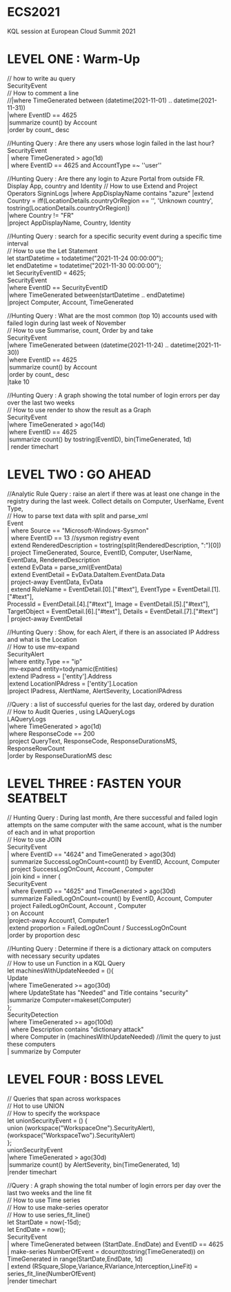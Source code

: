 # ECS2021
KQL session at European Cloud Summit 2021

# LEVEL ONE : Warm-Up

// how to write au query  
SecurityEvent  
// How to comment a line  
//|where TimeGenerated between (datetime(2021-11-01) .. datetime(2021-11-31))  
|where EventID == 4625  
|summarize count() by Account  
|order by count_ desc  

//Hunting Query : Are there any users whose login failed in the last hour?  
SecurityEvent  
| where TimeGenerated > ago(1d)  
| where EventID == 4625 and AccountType =~ ''user''  

//Hunting Query : Are there any login to Azure Portal from outside FR. Display App, country and Identity
// How to use Extend and Project Operators
SigninLogs
|where AppDisplayName contains "azure"
|extend Country = iff(LocationDetails.countryOrRegion == '', 'Unknown country', tostring(LocationDetails.countryOrRegion))  
|where Country != "FR"  
|project AppDisplayName, Country, Identity  

//Hunting Query : search for a specific security event during a specific time interval  
// How to use the Let Statement  
let startDatetime = todatetime("2021-11-24 00:00:00");  
let endDatetime = todatetime("2021-11-30 00:00:00");  
let SecurityEventID = 4625;  
SecurityEvent   
|where EventID == SecurityEventID   
|where TimeGenerated between(startDatetime .. endDatetime)  
|project Computer, Account, TimeGenerated  

//Hunting Query : What are the most common (top 10) accounts used with failed login during last week of November  
// How to use Summarise, count, Order by and take  
SecurityEvent   
|where TimeGenerated between (datetime(2021-11-24) .. datetime(2021-11-30))  
|where EventID == 4625  
|summarize count() by Account  
|order by count_ desc   
|take 10  

//Hunting Query : A graph showing the total number of login errors per day over the last two weeks  
// How to use render to show the result as a Graph  
SecurityEvent   
|where TimeGenerated > ago(14d)  
|where EventID == 4625  
|summarize count() by tostring(EventID), bin(TimeGenerated, 1d)  
| render timechart   



# LEVEL TWO : GO AHEAD

//Analytic Rule Query : raise an alert if there was at least one change in the registry during the last week. Collect details on Computer, UserName, Event Type,   
// How to parse text data with split and parse_xml  
Event  
| where Source == "Microsoft-Windows-Sysmon"  
| where EventID == 13 //sysmon registry event  
| extend RenderedDescription = tostring(split(RenderedDescription, ":")[0])  
| project TimeGenerated, Source, EventID, Computer, UserName, EventData, RenderedDescription  
| extend EvData = parse_xml(EventData)  
| extend EventDetail = EvData.DataItem.EventData.Data  
| project-away EventData, EvData    
| extend RuleName = EventDetail.[0].["#text"], EventType = EventDetail.[1].["#text"],   
    ProcessId = EventDetail.[4].["#text"], Image = EventDetail.[5].["#text"], TargetObject = EventDetail.[6].["#text"], Details = EventDetail.[7].["#text"]  
    | project-away EventDetail   

//Hunting Query : Show, for each Alert, if there is an associated IP Address and what is the Location  
// How to use mv-expand  
SecurityAlert   
|where entity.Type == "ip"  
|mv-expand entity=todynamic(Entities)  
|extend IPadress = ['entity'].Address  
|extend LocationIPAdress = ['entity'].Location  
|project IPadress, AlertName, AlertSeverity, LocationIPAdress  

//Query : a list of successful queries for the last day, ordered by duration   
// How to Audit Queries , using LAQueryLogs  
LAQueryLogs  
|where TimeGenerated > ago(1d)  
|where ResponseCode == 200  
|project QueryText, ResponseCode, ResponseDurationsMS, ResponseRowCount  
|order by ResponseDurationMS desc  


# LEVEL THREE : FASTEN YOUR SEATBELT

// Hunting Query : During last month, Are there successful and failed login attempts on the same computer with the same account, what is the number of each and in what proportion  
// How to use JOIN  
SecurityEvent   
| where EventID == "4624" and TimeGenerated > ago(30d)  
| summarize SuccessLogOnCount=count() by EventID, Account, Computer  
| project SuccessLogOnCount, Account , Computer  
| join kind = inner (  
     SecurityEvent   
     | where EventID == "4625" and TimeGenerated > ago(30d)  
     | summarize FailedLogOnCount=count() by EventID, Account, Computer  
     | project FailedLogOnCount, Account , Computer  
) on Account  
|project-away Account1, Computer1  
|extend proportion = FailedLogOnCount / SuccessLogOnCount  
|order by proportion desc  

//Hunting Query : Determine if there is a dictionary attack on computers with necessary security updates  
// How to use un Function in a KQL Query  
let machinesWithUpdateNeeded = (){   
    Update  
        |where TimeGenerated >= ago(30d)    
        |where UpdateState has "Needed" and Title contains "security"   
        |summarize Computer=makeset(Computer)  
};  
SecurityDetection  
|where TimeGenerated >= ago(100d)   
| where Description contains "dictionary attack"  
| where Computer in (machinesWithUpdateNeeded) //limit the query to just these computers  
| summarize by Computer  


# LEVEL FOUR : BOSS LEVEL

// Queries that span across workspaces  
// Hot to use UNION  
// How to specify the workspace  
let unionSecurityEvent = () {  
    union (workspace("WorkspaceOne").SecurityAlert), (workspace("WorkspaceTwo").SecurityAlert)  
};  
unionSecurityEvent  
|where TimeGenerated > ago(30d)  
|summarize count() by AlertSeverity, bin(TimeGenerated, 1d)  
|render timechart  

//Query : A graph showing the total number of login errors per day over the last two weeks and the line fit  
// How to use Time series  
// How to use make-series operator  
// How to use series_fit_line()  
let StartDate = now(-15d);  
let EndDate = now();  
SecurityEvent  
| where TimeGenerated between (StartDate..EndDate) and EventID == 4625  
| make-series NumberOfEvent = dcount(tostring(TimeGenerated)) on TimeGenerated in range(StartDate,EndDate, 1d)  
| extend (RSquare,Slope,Variance,RVariance,Interception,LineFit) = series_fit_line(NumberOfEvent)  
|render timechart   
